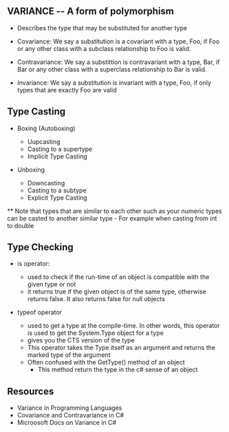 ## VARIANCE -- A form of polymorphism ##

- Describes the type that may be substituted for another type

- Covariance: We say a substitution is a covariant with a type, Foo, if Foo or any other 
    class with a subclass relationship to Foo is valid.

- Contravariance: We say a substittion is contravariant with a type, Bar, if Bar or any other 
    class with a superclass relationship to Bar is valid.

- Invariance: We say a substitution is invariant with a type, Foo, if only types that are exactly Foo are valid

## Type Casting ##

- Boxing (Autoboxing)
    - Uupcasting
    - Casting to a supertype
    - Implicit Type Casting

- Unboxing
    - Downcasting
    - Casting to a subtype
    - Explicit Type Casting

** Note that types that are similar to each other such as your numeric types can be casted to another similar type
    -   For example when casting from int to double

## Type Checking ##

- is operator:
    - used to check if the run-time of an object is compatible with the given type or not
    - it returns true if the given object is of the same type, otherwise returns false. It also returns
        false for null objects

- typeof operator
    - used to get a type at the compile-time. In other words, this operator is used to get the System.Type 
        object for a type
    - gives you the CTS version of the type
    - This operator takes the Type itself as an argument and returns the marked type of the argument
    - Often confused with the GetType() method of an object
        - This method return the type in the c# sense of an object


## Resources ##
- Variance in Programming Languages
- Covariance and Contravariance in C#
- Microosoft Docs on Variance in C#






